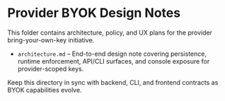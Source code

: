 # Provider BYOK Design Notes

This folder contains architecture, policy, and UX plans for the provider bring-your-own-key initiative.

- `architecture.md` – End-to-end design note covering persistence, runtime enforcement, API/CLI surfaces, and console exposure for provider-scoped keys.

Keep this directory in sync with backend, CLI, and frontend contracts as BYOK capabilities evolve.
